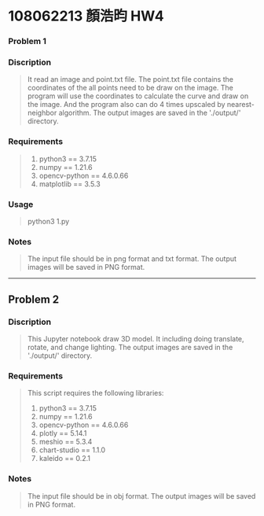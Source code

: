 # 108062213 顏浩昀 HW4



### Problem 1
### Discription
>It read an image and point.txt file. The point.txt file contains the coordinates of the all points need to be draw on the image. The program will use the coordinates to calculate the curve and draw on the image. And the program also can do 4 times upscaled by nearest-neighbor algorithm. The output images are saved in the './output/' directory.
### Requirements
> 1. python3 == 3.7.15
> 2. numpy == 1.21.6
> 3. opencv-python == 4.6.0.66
> 4. matplotlib == 3.5.3
### Usage
>python3 1.py
### Notes
>The input file should be in png format and txt format.
>The output images will be saved in PNG format.
---
## Problem 2
### Discription
>This Jupyter notebook draw 3D model. It including doing translate, rotate, and change lighting. The output images are saved in the './output/' directory.
### Requirements
>This script requires the following libraries:
>1. python3 == 3.7.15
>2. numpy == 1.21.6
>3. opencv-python == 4.6.0.66
>4. plotly == 5.14.1
>5. meshio == 5.3.4
>6. chart-studio == 1.1.0
>7. kaleido == 0.2.1
### Notes
>The input file should be in obj format.
>The output images will be saved in PNG format.
